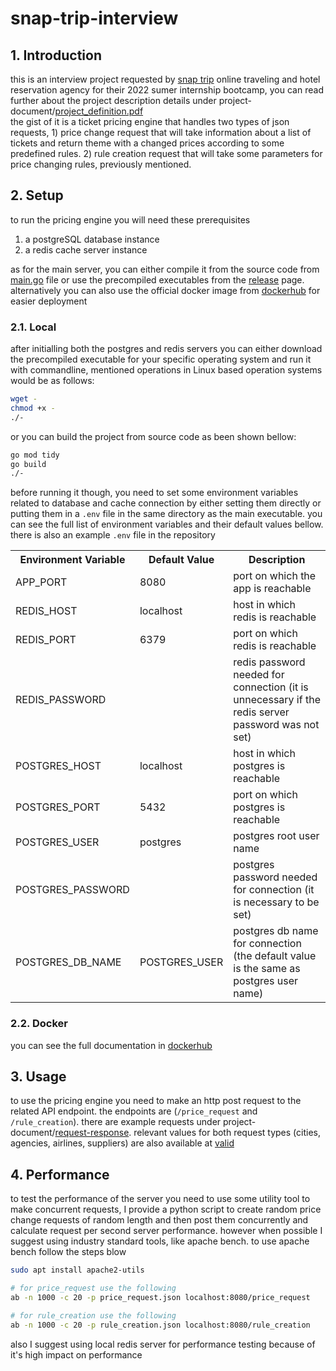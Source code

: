# snap-trip-interview

## 1. Introduction 
this is an interview project requested by [snap trip](https://www.snapptrip.com/) online traveling and hotel reservation agency for their 2022 sumer internship bootcamp,
you can read further about the project description details under project-document/[project_definition.pdf]([https://](https://github.com/nikanzamani/snap-trip-interview/blob/main/project-document/project_defenition.pdf))  
the gist of it is a ticket pricing engine that handles two types of json requests, 1) price change request that will take information about a list of tickets and return theme with a changed prices according to some predefined rules. 2) rule creation request that will take some parameters for price changing rules, previously mentioned.

## 2. Setup

to run the pricing engine you will need these prerequisites  
1) a postgreSQL database instance
2) a redis cache server instance

as for the main server, you can either compile it from the source code from [main.go](https://https://github.com/nikanzamani/snap-trip-interview/blob/main/main.go) file or use the precompiled executables from the [release](https://) page. alternatively you can also use the official docker image from [dockerhub](https://) for easier deployment  

### 2.1. Local
after initialling both the postgres and redis servers you can either download the precompiled executable for your specific operating system and run it with commandline, mentioned operations  in Linux based operation systems would be as follows:  

```bash
wget -
chmod +x -
./-
```
or you can build the project from source code as been shown bellow:
```bash
go mod tidy
go build 
./-
```
before running it though, you need to set some environment variables related to database and cache connection by either setting them directly or putting them in a `.env` file in the same directory as the main executable. you can see the full list of environment variables and their default values bellow. there is also an example `.env` file in the repository

 <table>
  <tr>
    <th>Environment Variable</th>
    <th>Default Value</th>
    <th>Description</th>
  </tr>
  <tr>
    <td>APP_PORT</td>
    <td>8080</td>
    <td>port on which the app is reachable</td>
  </tr>
  <tr>
    <td>REDIS_HOST</td>
    <td>localhost</td>
    <td>host in which redis is reachable</td>
  </tr>
  <tr>
    <td>REDIS_PORT</td>
    <td>6379</td>
    <td>port on which redis is reachable</td>
  </tr>
  <tr>
    <td>REDIS_PASSWORD</td>
    <td></td>
    <td>redis password needed for connection (it is unnecessary if the redis server password was not set)</td>
  </tr>
  <tr>
    <td>POSTGRES_HOST</td>
    <td>localhost</td>
    <td>host in which postgres is reachable</td>
  </tr>
  <tr>
    <td>POSTGRES_PORT</td>
    <td>5432</td>
    <td>port on which postgres is reachable</td>
  </tr>
  <tr>
    <td>POSTGRES_USER</td>
    <td>postgres</td>
    <td>postgres root user name</td>
  </tr>
  <tr>
    <td>POSTGRES_PASSWORD</td>
    <td></td>
    <td>postgres password needed for connection (it is necessary to be set)</td>
  </tr>
  <tr>
    <td>POSTGRES_DB_NAME</td>
    <td>POSTGRES_USER</td>
    <td>postgres db name for connection (the default value is the same as postgres user name)</td>
  </tr>
</table> 


### 2.2. Docker
you can see the full documentation in [dockerhub](https://) 

## 3. Usage
to use the pricing engine you need to make an http post request to the related API endpoint. the endpoints are (`/price_request` and `/rule_creation`). there are example requests under project-document/[request-response](https://github.com/nikanzamani/snap-trip-interview/tree/main/project-document/request-response). relevant values for both request types (cities, agencies, airlines, suppliers) are also available at [valid](https://github.com/nikanzamani/snap-trip-interview/tree/main/valid)

## 4. Performance
to test the performance of the server you need to use some utility tool to make concurrent requests, I provide a python script to create random price change requests of random length and then post them concurrently and calculate request per second server performance. however when possible I suggest using industry standard tools, like apache bench. to use apache bench follow the steps blow

```bash
sudo apt install apache2-utils

# for price_request use the following
ab -n 1000 -c 20 -p price_request.json localhost:8080/price_request

# for rule_creation use the following
ab -n 1000 -c 20 -p rule_creation.json localhost:8080/rule_creation
```

also I suggest using local redis server for performance testing because of it's high impact on performance